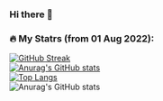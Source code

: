 ### Hi there 👋

### :fire: My Statrs (from 01 Aug 2022):

[![GitHub Streak](http://github-readme-streak-stats.herokuapp.com?user=nyamz141&theme=dark)](https://git.io/streak-stats) \
[![Anurag's GitHub stats](https://github-readme-stats.vercel.app/api?username=nyamz141)](https://github.com/anuraghazra/github-readme-stats) \
[![Top Langs](https://github-readme-stats.vercel.app/api/top-langs/?username=nyamz141&layout=compact&theme=radical)](https://github.com/anuraghazra/github-readme-stats) \
![Anurag's GitHub stats](https://github-readme-stats.vercel.app/api?username=nyamz141&show_icons=true&theme=radical)



<!--
**nyamz141/nyamz141** is a ✨ _special_ ✨ repository because its `README.md` (this file) appears on your GitHub profile.

Here are some ideas to get you started:

- 🔭 I’m currently working on ...
- 🌱 I’m currently learning ...
- 👯 I’m looking to collaborate on ...
- 🤔 I’m looking for help with ...
- 💬 Ask me about ...
- 📫 How to reach me: ...
- 😄 Pronouns: ...
- ⚡ Fun fact: ...
-->
